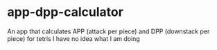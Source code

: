 # app-dpp-calculator
 An app that calculates APP (attack per piece) and DPP (downstack per piece) for tetris
 I have no idea what I am doing
